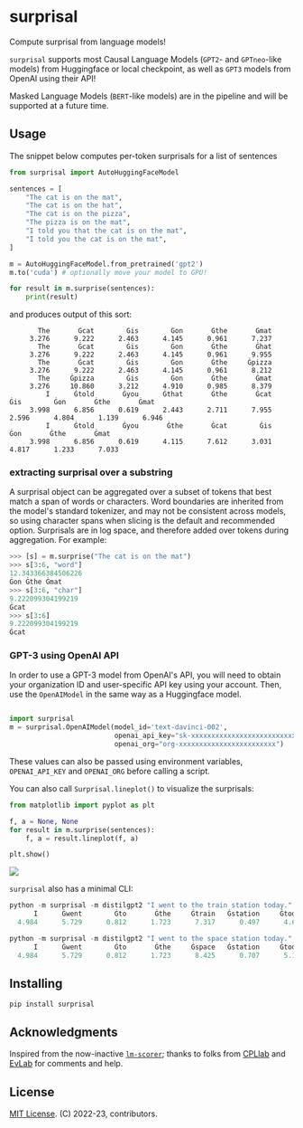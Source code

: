 # surprisal
Compute surprisal from language models!

`surprisal` supports most Causal Language Models (`GPT2`- and `GPTneo`-like models) from Huggingface or local checkpoint, 
as well as `GPT3` models from OpenAI using their API!

Masked Language Models (`BERT`-like models) are in the pipeline and will be supported at a future time. 

## Usage

The snippet below computes per-token surprisals for a list of sentences
```python
from surprisal import AutoHuggingFaceModel

sentences = [
    "The cat is on the mat",
    "The cat is on the hat",
    "The cat is on the pizza",
    "The pizza is on the mat",
    "I told you that the cat is on the mat",
    "I told you the cat is on the mat",
]

m = AutoHuggingFaceModel.from_pretrained('gpt2')
m.to('cuda') # optionally move your model to GPU!

for result in m.surprise(sentences):
    print(result)
```
and produces output of this sort:
```
       The       Ġcat        Ġis        Ġon       Ġthe       Ġmat  
     3.276      9.222      2.463      4.145      0.961      7.237  
       The       Ġcat        Ġis        Ġon       Ġthe       Ġhat  
     3.276      9.222      2.463      4.145      0.961      9.955  
       The       Ġcat        Ġis        Ġon       Ġthe     Ġpizza  
     3.276      9.222      2.463      4.145      0.961      8.212  
       The     Ġpizza        Ġis        Ġon       Ġthe       Ġmat  
     3.276     10.860      3.212      4.910      0.985      8.379  
         I      Ġtold       Ġyou      Ġthat       Ġthe       Ġcat        Ġis        Ġon       Ġthe       Ġmat 
     3.998      6.856      0.619      2.443      2.711      7.955      2.596      4.804      1.139      6.946 
         I      Ġtold       Ġyou       Ġthe       Ġcat        Ġis        Ġon       Ġthe       Ġmat  
     3.998      6.856      0.619      4.115      7.612      3.031      4.817      1.233      7.033 
```

### extracting surprisal over a substring

A surprisal object can be aggregated over a subset of tokens that best match a span of words or characters. 
Word boundaries are inherited from the model's standard tokenizer, and may not be consistent across models,
so using character spans when slicing is the default and recommended option.
Surprisals are in log space, and therefore added over tokens during aggregation.  For example:
```python
>>> [s] = m.surprise("The cat is on the mat")
>>> s[3:6, "word"] 
12.343366384506226
Ġon Ġthe Ġmat
>>> s[3:6, "char"]
9.222099304199219
Ġcat
>>> s[3:6]
9.222099304199219
Ġcat
```

### GPT-3 using OpenAI API

In order to use a GPT-3 model from OpenAI's API, you will need to obtain your organization ID and user-specific API key using your account.
Then, use the `OpenAIModel` in the same way as a Huggingface model.

```python

import surprisal
m = surprisal.OpenAIModel(model_id='text-davinci-002',
                          openai_api_key="sk-xxxxxxxxxxxxxxxxxxxxxxxxxxxxxxxxxxxxxxxxxxxxxxxx", 
                          openai_org="org-xxxxxxxxxxxxxxxxxxxxxxxx")
```

These values can also be passed using environment variables, `OPENAI_API_KEY` and `OPENAI_ORG` before calling a script.

You can also call `Surprisal.lineplot()` to visualize the surprisals:

```python
from matplotlib import pyplot as plt

f, a = None, None
for result in m.surprise(sentences):
    f, a = result.lineplot(f, a)

plt.show()
```

![](https://i.imgur.com/HusVOUq.png)


`surprisal` also has a minimal CLI:
```python
python -m surprisal -m distilgpt2 "I went to the train station today."
      I      Ġwent        Ġto       Ġthe     Ġtrain   Ġstation     Ġtoday          . 
  4.984      5.729      0.812      1.723      7.317      0.497      4.600      2.528 

python -m surprisal -m distilgpt2 "I went to the space station today."
      I      Ġwent        Ġto       Ġthe     Ġspace   Ġstation     Ġtoday          . 
  4.984      5.729      0.812      1.723      8.425      0.707      5.182      2.574
```


## Installing
`pip install surprisal`


## Acknowledgments

Inspired from the now-inactive [`lm-scorer`](https://github.com/simonepri/lm-scorer); thanks to
folks from [CPLlab](http://cpl.mit.edu) and [EvLab](https://evlab.mit.edu) for comments and help.


## License 
[MIT License](./LICENSE).
(C) 2022-23, contributors.
